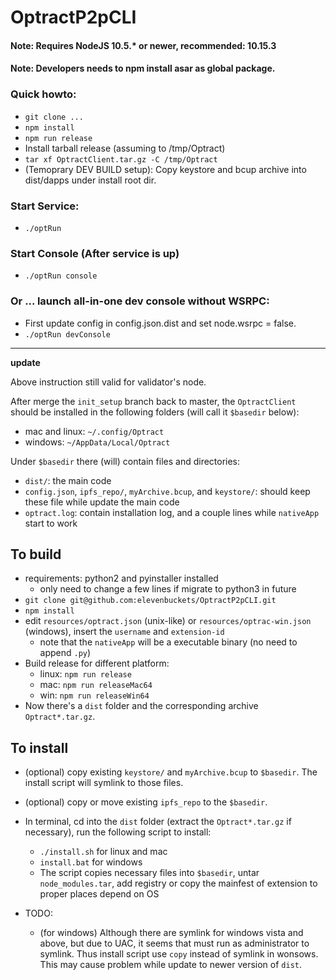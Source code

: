 # OptractP2pCLI 
#### Note: Requires NodeJS 10.5.* or newer, recommended: 10.15.3
#### Note: Developers needs to npm install asar as global package.

### Quick howto:
- `git clone ...`
- `npm install `
- `npm run release `
- Install tarball release (assuming to /tmp/Optract)
- `tar xf OptractClient.tar.gz -C /tmp/Optract `
- (Temoprary DEV BUILD setup): Copy keystore and bcup archive into dist/dapps under install root dir.

### Start Service:
- `./optRun `

### Start Console (After service is up)
- `./optRun console` 

### Or ... launch all-in-one dev console without WSRPC:
- First update config in config.json.dist and set node.wsrpc = false.
- `./optRun devConsole`


----

**update**

Above instruction still valid for validator's node.

After merge the `init_setup` branch back to master, the `OptractClient` should be installed in
the following folders (will call it `$basedir` below):

- mac and linux: `~/.config/Optract`
- windows: `~/AppData/Local/Optract`

Under `$basedir` there (will) contain files and directories:
- `dist/`: the main code
- `config.json`, `ipfs_repo/`, `myArchive.bcup`, and `keystore/`: should keep these file while
  update the main code
- `optract.log`: contain installation log, and a couple lines while `nativeApp` start to work

## To build
- requirements: python2 and pyinstaller installed
    - only need to change a few lines if migrate to python3 in future
- `git clone git@github.com:elevenbuckets/OptractP2pCLI.git` 
- `npm install`
- edit `resources/optract.json` (unix-like) or `resources/optrac-win.json` (windows), insert the `username` and `extension-id`
    - note that the `nativeApp` will be a executable binary (no need to append `.py`)
- Build release for different platform:
    - linux: `npm run release`
    - mac: `npm run releaseMac64`
    - win: `npm run releaseWin64`
- Now there's a `dist` folder and the corresponding archive `Optract*.tar.gz`.

## To install
- (optional) copy existing `keystore/` and `myArchive.bcup` to `$basedir`. The install script
  will symlink to those files.
- (optional) copy or move existing `ipfs_repo` to the `$basedir`.
- In terminal, cd into the `dist` folder (extract the `Optract*.tar.gz` if necessary), run the 
  following script to install:
    - `./install.sh` for linux and mac
    - `install.bat` for windows
    - The script copies necessary files into `$basedir`, untar `node_modules.tar`, add registry
      or copy the mainfest of extension to proper places depend on OS

- TODO:
    - (for windows) Although there are symlink for windows vista and above, but due to UAC,
      it seems that must run as administrator to symlink. Thus install script use `copy` instead
        of symlink in wonsows. This may cause problem while update to newer version of `dist`.
